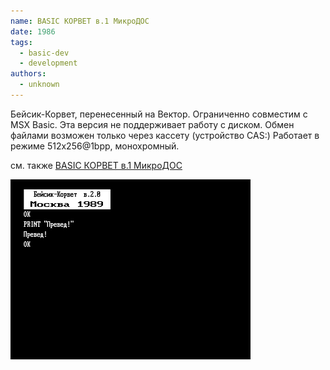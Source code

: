 ```yaml
---
name: BASIC КОРВЕТ в.1 МикроДОС
date: 1986
tags:
  - basic-dev
  - development
authors:
  - unknown
---
```


Бейсик-Корвет, перенесенный на Вектор. Ограниченно совместим с MSX Basic.
Эта версия не поддерживает работу с диском.
Обмен файлами возможен только через кассету (устройство CAS:) Работает в режиме 512x256@1bpp, монохромный.

см. также [BASIC КОРВЕТ в.1 МикроДОС](../basic_korvet_disk)

![Screenshot 1](baskor.png)
